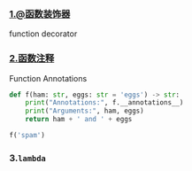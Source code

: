 ### [1.@函数装饰器](http://c.biancheng.net/view/2270.html)

function decorator

### [2.函数注释](https://docs.python.org/3/tutorial/controlflow.html#function-annotations) 

Function Annotations

```python
def f(ham: str, eggs: str = 'eggs') -> str:
    print("Annotations:", f.__annotations__)
    print("Arguments:", ham, eggs)
    return ham + ' and ' + eggs

f('spam')

```

### 3.`lambda`

